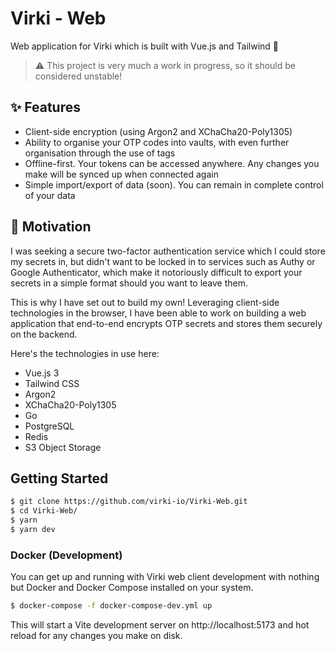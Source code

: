 # Virki - Web

Web application for Virki which is built with Vue.js and Tailwind 💚

> ⚠️ This project is very much a work in progress, so it should be considered unstable!

## ✨ Features
* Client-side encryption (using Argon2 and XChaCha20-Poly1305)
* Ability to organise your OTP codes into vaults, with even further organisation through the use of tags
* Offline-first. Your tokens can be accessed anywhere. Any changes you make will be synced up when connected again
* Simple import/export of data (soon). You can remain in complete control of your data

## 💪 Motivation

I was seeking a secure two-factor authentication service which I could store my secrets in, but didn't want to be locked in to services such as Authy or Google Authenticator,
which make it notoriously difficult to export your secrets in a simple format should you want to leave them.

This is why I have set out to build my own! Leveraging client-side technologies in the browser, I have been able to work on building a web application that end-to-end encrypts OTP secrets and stores them securely on the backend.

Here's the technologies in use here:
* Vue.js 3
* Tailwind CSS
* Argon2
* XChaCha20-Poly1305
* Go
* PostgreSQL
* Redis
* S3 Object Storage

## Getting Started

```bash
$ git clone https://github.com/virki-io/Virki-Web.git
$ cd Virki-Web/
$ yarn
$ yarn dev
```

### Docker (Development)
You can get up and running with Virki web client development with nothing but Docker and Docker Compose installed on your system.

```bash
$ docker-compose -f docker-compose-dev.yml up
```

This will start a Vite development server on http://localhost:5173 and hot reload for any changes you make on disk.